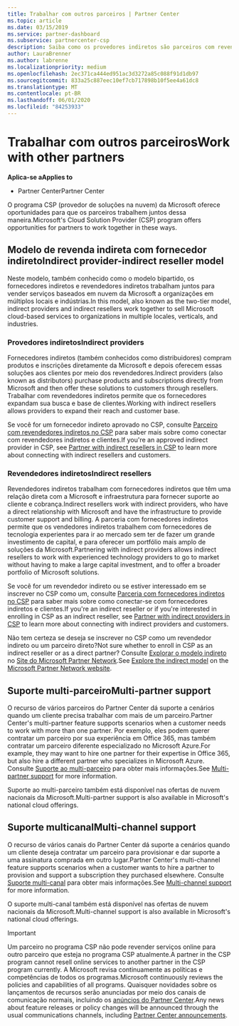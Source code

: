 ```yaml
---
title: Trabalhar com outros parceiros | Partner Center
ms.topic: article
ms.date: 03/15/2019
ms.service: partner-dashboard
ms.subservice: partnercenter-csp
description: Saiba como os provedores indiretos são parceiros com revendedores indiretos no programa CSP (provedor de soluções na nuvem) e determinam qual é a função certa para você.
author: LauraBrenner
ms.author: labrenne
ms.localizationpriority: medium
ms.openlocfilehash: 2ec371ca444ed951ac3d3272a85c088f91d1db97
ms.sourcegitcommit: 833a25c887eec10ef7cb717898b10f5ee4a61dc8
ms.translationtype: MT
ms.contentlocale: pt-BR
ms.lasthandoff: 06/01/2020
ms.locfileid: "84253933"
---
```

# <a name="work-with-other-partners"></a><span data-ttu-id="fb1e9-103">Trabalhar com outros parceiros</span><span class="sxs-lookup"><span data-stu-id="fb1e9-103">Work with other partners</span></span>

<span data-ttu-id="fb1e9-104">**Aplica-se a**</span><span class="sxs-lookup"><span data-stu-id="fb1e9-104">**Applies to**</span></span>

-  <span data-ttu-id="fb1e9-105">Partner Center</span><span class="sxs-lookup"><span data-stu-id="fb1e9-105">Partner Center</span></span>

<span data-ttu-id="fb1e9-106">O programa CSP (provedor de soluções na nuvem) da Microsoft oferece oportunidades para que os parceiros trabalhem juntos dessa maneira.</span><span class="sxs-lookup"><span data-stu-id="fb1e9-106">Microsoft's Cloud Solution Provider (CSP) program offers opportunities for partners to work together in these ways.</span></span>

## <a name="indirect-provider-indirect-reseller-model"></a><span data-ttu-id="fb1e9-107">Modelo de revenda indireta com fornecedor indireto</span><span class="sxs-lookup"><span data-stu-id="fb1e9-107">Indirect provider-indirect reseller model</span></span>

<span data-ttu-id="fb1e9-108">Neste modelo, também conhecido como o modelo bipartido, os fornecedores indiretos e revendedores indiretos trabalham juntos para vender serviços baseados em nuvem da Microsoft a organizações em múltiplos locais e indústrias.</span><span class="sxs-lookup"><span data-stu-id="fb1e9-108">In this model, also known as the two-tier model, indirect providers and indirect resellers work together to sell Microsoft cloud-based services to organizations in multiple locales, verticals, and industries.</span></span> 

### <a name="indirect-providers"></a><span data-ttu-id="fb1e9-109">Provedores indiretos</span><span class="sxs-lookup"><span data-stu-id="fb1e9-109">Indirect providers</span></span>

<span data-ttu-id="fb1e9-110">Fornecedores indiretos (também conhecidos como distribuidores) compram produtos e inscrições diretamente da Microsoft e depois oferecem essas soluções aos clientes por meio dos revendedores.</span><span class="sxs-lookup"><span data-stu-id="fb1e9-110">Indirect providers (also known as distributors) purchase products and subscriptions directly from Microsoft and then offer these solutions to customers through resellers.</span></span> <span data-ttu-id="fb1e9-111">Trabalhar com revendedores indiretos permite que os fornecedores expandam sua busca e base de clientes.</span><span class="sxs-lookup"><span data-stu-id="fb1e9-111">Working with indirect resellers allows providers to expand their reach and customer base.</span></span> 

<span data-ttu-id="fb1e9-112">Se você for um fornecedor indireto aprovado no CSP, consulte [Parceiro com revendedores indiretos no CSP](indirect-provider-tasks-in-partner-center.md) para saber mais sobre como conectar com revendedores indiretos e clientes.</span><span class="sxs-lookup"><span data-stu-id="fb1e9-112">If you're an approved indirect provider in CSP, see [Partner with indirect resellers in CSP](indirect-provider-tasks-in-partner-center.md) to learn more about connecting with indirect resellers and customers.</span></span> 

### <a name="indirect-resellers"></a><span data-ttu-id="fb1e9-113">Revendedores indiretos</span><span class="sxs-lookup"><span data-stu-id="fb1e9-113">Indirect resellers</span></span> 

<span data-ttu-id="fb1e9-114">Revendedores indiretos trabalham com fornecedores indiretos que têm uma relação direta com a Microsoft e infraestrutura para fornecer suporte ao cliente e cobrança.</span><span class="sxs-lookup"><span data-stu-id="fb1e9-114">Indirect resellers work with indirect providers, who have a direct relationship with Microsoft and have the infrastructure to provide customer support and billing.</span></span> <span data-ttu-id="fb1e9-115">A parceria com fornecedores indiretos permite que os vendedores indiretos trabalhem com fornecedores de tecnologia experientes para ir ao mercado sem ter de fazer um grande investimento de capital, e para oferecer um portfólio mais amplo de soluções da Microsoft.</span><span class="sxs-lookup"><span data-stu-id="fb1e9-115">Partnering with indirect providers allows indirect resellers to work with experienced technology providers to go to market without having to make a large capital investment, and to offer a broader portfolio of Microsoft solutions.</span></span> 

<span data-ttu-id="fb1e9-116">Se você for um revendedor indireto ou se estiver interessado em se inscrever no CSP como um, consulte [Parceria com fornecedores indiretos no CSP](indirect-reseller-tasks-in-partner-center.md) para saber mais sobre como conectar-se com fornecedores indiretos e clientes.</span><span class="sxs-lookup"><span data-stu-id="fb1e9-116">If you're an indirect reseller or if you're interested in enrolling in CSP as an indirect reseller, see [Partner with indirect providers in CSP](indirect-reseller-tasks-in-partner-center.md) to learn more about connecting with indirect providers and customers.</span></span>

<span data-ttu-id="fb1e9-117">Não tem certeza se deseja se inscrever no CSP como um revendedor indireto ou um parceiro direto?</span><span class="sxs-lookup"><span data-stu-id="fb1e9-117">Not sure whether to enroll in CSP as an indirect reseller or as a direct partner?</span></span> <span data-ttu-id="fb1e9-118">Consulte [Explorar o modelo indireto](https://partner.microsoft.com/cloud-solution-provider/indirect) no [Site do Microsoft Partner Network](https://partner.microsoft.com).</span><span class="sxs-lookup"><span data-stu-id="fb1e9-118">See [Explore the indirect model](https://partner.microsoft.com/cloud-solution-provider/indirect) on the [Microsoft Partner Network website](https://partner.microsoft.com).</span></span>   

## <a name="multi-partner-support"></a><span data-ttu-id="fb1e9-119">Suporte multi-parceiro</span><span class="sxs-lookup"><span data-stu-id="fb1e9-119">Multi-partner support</span></span>

<span data-ttu-id="fb1e9-120">O recurso de vários parceiros do Partner Center dá suporte a cenários quando um cliente precisa trabalhar com mais de um parceiro.</span><span class="sxs-lookup"><span data-stu-id="fb1e9-120">Partner Center's multi-partner feature supports scenarios when a customer needs to work with more than one partner.</span></span> <span data-ttu-id="fb1e9-121">Por exemplo, eles podem querer contratar um parceiro por sua experiência em Office 365, mas também contratar um parceiro diferente especializado no Microsoft Azure.</span><span class="sxs-lookup"><span data-stu-id="fb1e9-121">For example, they may want to hire one partner for their expertise in Office 365, but also hire a different partner who specializes in Microsoft Azure.</span></span> <span data-ttu-id="fb1e9-122">Consulte [Suporte ao multi-parceiro](multipartner.md) para obter mais informações.</span><span class="sxs-lookup"><span data-stu-id="fb1e9-122">See [Multi-partner support](multipartner.md) for more information.</span></span>

<span data-ttu-id="fb1e9-123">Suporte ao multi-parceiro também está disponível nas ofertas de nuvem nacionais da Microsoft.</span><span class="sxs-lookup"><span data-stu-id="fb1e9-123">Multi-partner support is also available in Microsoft's national cloud offerings.</span></span> 

## <a name="multi-channel-support"></a><span data-ttu-id="fb1e9-124">Suporte multicanal</span><span class="sxs-lookup"><span data-stu-id="fb1e9-124">Multi-channel support</span></span>

<span data-ttu-id="fb1e9-125">O recurso de vários canais do Partner Center dá suporte a cenários quando um cliente deseja contratar um parceiro para provisionar e dar suporte a uma assinatura comprada em outro lugar.</span><span class="sxs-lookup"><span data-stu-id="fb1e9-125">Partner Center's multi-channel feature supports scenarios when a customer wants to hire a partner to provision and support a subscription they purchased elsewhere.</span></span> <span data-ttu-id="fb1e9-126">Consulte [Suporte multi-canal](multichannel.md) para obter mais informações.</span><span class="sxs-lookup"><span data-stu-id="fb1e9-126">See [Multi-channel support](multichannel.md) for more information.</span></span>

<span data-ttu-id="fb1e9-127">O suporte multi-canal também está disponível nas ofertas de nuvem nacionais da Microsoft.</span><span class="sxs-lookup"><span data-stu-id="fb1e9-127">Multi-channel support is also available in Microsoft's national cloud offerings.</span></span>

> [!IMPORTANT]  
> <span data-ttu-id="fb1e9-128">Um parceiro no programa CSP não pode revender serviços online para outro parceiro que esteja no programa CSP atualmente.</span><span class="sxs-lookup"><span data-stu-id="fb1e9-128">A partner in the CSP program cannot resell online services to another partner in the CSP program currently.</span></span> <span data-ttu-id="fb1e9-129">A Microsoft revisa continuamente as políticas e competências de todos os programas.</span><span class="sxs-lookup"><span data-stu-id="fb1e9-129">Microsoft continuously reviews the policies and capabilities of all programs.</span></span> <span data-ttu-id="fb1e9-130">Quaisquer novidades sobre os lançamentos de recursos serão anunciadas por meio dos canais de comunicação normais, incluindo os [anúncios do Partner Center](announcements/index.md).</span><span class="sxs-lookup"><span data-stu-id="fb1e9-130">Any news about feature releases or policy changes will be announced through the usual communications channels, including [Partner Center announcements](announcements/index.md).</span></span>
